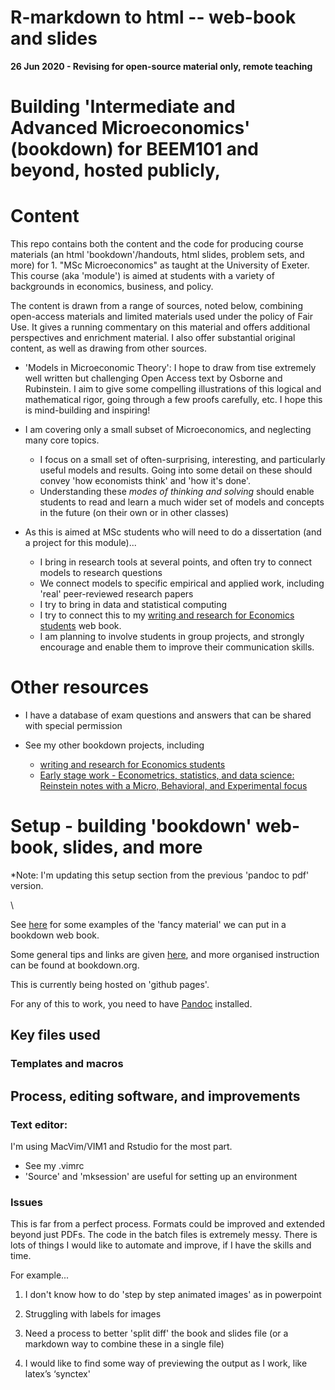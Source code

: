 # R-markdown to html -- web-book and slides

<!--

NOT WORKING atm - See this page as rendered html (web page) [HERE](https://daaronr.github.io/micro_econ_pandoc/)

- NOT WORKING atm -  [Web book for Beem101 (MSc Microeconomics)](beem101-bookdowning/index.html)

-->

**26 Jun 2020 - Revising for open-source material only, remote teaching**


# Building 'Intermediate and Advanced Microeconomics' (bookdown) for BEEM101 and beyond, hosted publicly,

# Content

This repo contains both the content and the code for producing course materials (an html 'bookdown'/handouts, html slides, problem sets, and more) for 1. "MSc Microeconomics" as taught at the University of Exeter.  This course (aka 'module') is aimed at students with a variety of backgrounds in economics, business, and policy.

The content is drawn from a range of sources, noted below, combining open-access materials and limited materials used under the policy of Fair Use.  It gives a running commentary on this material and offers additional perspectives and enrichment material. I also offer substantial original content, as well as drawing from other sources.


- 'Models in Microeconomic Theory': I hope to draw from tise extremely well written but challenging Open Access text by Osborne and Rubinstein. I aim to give some compelling illustrations of this logical and mathematical rigor, going through a few proofs carefully, etc.  I hope this is mind-building and inspiring!

- I am covering only a small subset of Microeconomics, and neglecting many core topics.
    - I focus on a small set of often-surprising, interesting, and particularly useful models and results. Going into some detail on these should convey 'how economists think' and 'how it's done'.
    - Understanding these *modes of thinking and solving* should enable students to read and learn a much wider set of models and concepts in the future (on their own or in other classes)

- As this is aimed at MSc students who will need to do a dissertation (and a project for this module)...

    - I bring in research tools at several points, and often try to connect models to  research questions
    - We connect models to specific empirical and applied work, including 'real' peer-reviewed research papers
    - I try to bring in data and statistical computing
    - I try to connect this to my [writing and research for Economics students](https://daaronr.github.io/writing_econ_research/about-this-work.html) web book.
    - I am planning to involve students in group projects, and strongly encourage and enable them to improve their communication skills.


# Other resources

- I have a database of exam questions and answers that can be shared with special permission

- See my other bookdown projects, including
    - [writing and research for Economics students](https://daaronr.github.io/writing_econ_research/about-this-work.html)
    - [Early stage work - Econometrics, statistics, and data science: Reinstein notes with a Micro, Behavioral, and Experimental focus](https://daaronr.github.io/metrics_discussion/introduction.html)


# Setup - building 'bookdown' web-book, slides, and more


*Note: I'm updating this setup section from the previous 'pandoc to pdf' version.


\

See [here](https://daaronr.github.io/writing_econ_research/about-this-work.html#examples-of-the-sort-of-fancy-interactive-stuff-i-hope-to-incorporate-in-this-web-book) for some examples of the 'fancy material' we can put in a bookdown web book.



Some general tips and links are given [here](https://daaronr.github.io/ea_giving_barriers/bookdown-appendix.html), and more organised instruction can be found at bookdown.org.

This is currently being hosted on 'github pages'.

For any of this to work, you need to have [Pandoc](http://pandoc.org/) installed.

## Key files used

### Templates and macros

## Process, editing software, and improvements

### Text editor:

I'm using MacVim/VIM1 and Rstudio for the most part.

- See my .vimrc
- 'Source' and 'mksession' are useful for setting up an environment


### Issues

This is far from a perfect process. Formats could be improved and extended beyond just PDFs. The code in the batch files is extremely messy. There is lots of things I would like to automate and improve, if I have the skills and time.

For example...


1. I don't know how to do 'step by step animated images' as in powerpoint

1. Struggling with labels for images

1. Need a process to better 'split diff'  the book  and slides file (or a  markdown way to combine these in a single file)

1. I would like to find some way of previewing the output as I work, like latex’s ‘synctex'

